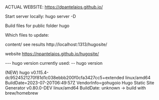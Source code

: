 ACTUAL WEBSITE: https://dpantelaios.github.io/

Start server locally: hugo server -D

Build files for public folder hugo

Which files to update:

content/
see results http://localhost:1313/hugosite/

website https://npantelaios.github.io/hugosite/

--- hugo version currently used: -- hugo version

(NEW) hugo v0.115.4-dc9524521270f81d1c038ebbb200f0cfa3427cc5+extended linux/amd64 BuildDate=2023-07-20T06:49:57Z VendorInfo=gohugoio Hugo Static Site Generator v0.80.0-DEV linux/amd64 BuildDate: unknown -> build with brew/homebrew
